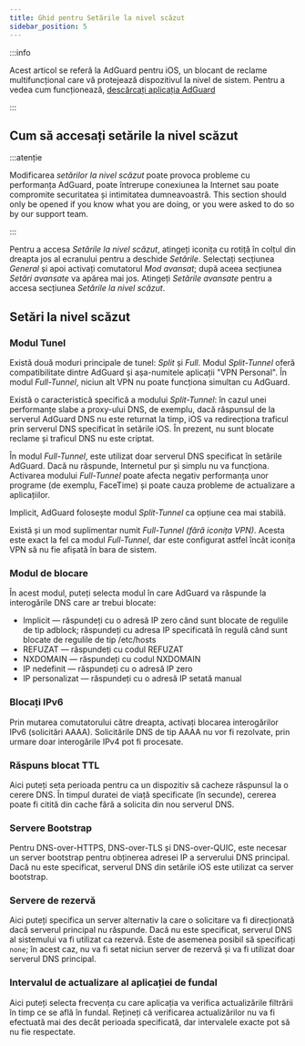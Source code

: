 ```yaml
---
title: Ghid pentru Setările la nivel scăzut
sidebar_position: 5
---
```


:::info

Acest articol se referă la AdGuard pentru iOS, un blocant de reclame multifuncțional care vă protejează dispozitivul la nivel de sistem. Pentru a vedea cum funcționează, [descărcați aplicația AdGuard](https://agrd.io/download-kb-adblock)

:::

## Cum să accesați setările la nivel scăzut

:::atenție

Modificarea *setărilor la nivel scăzut* poate provoca probleme cu performanța AdGuard, poate întrerupe conexiunea la Internet sau poate compromite securitatea și intimitatea dumneavoastră. This section should only be opened if you know what you are doing, or you were asked to do so by our support team.

:::

Pentru a accesa *Setările la nivel scăzut*, atingeți iconița cu rotiță în colțul din dreapta jos al ecranului pentru a deschide *Setările*. Selectați secțiunea *General* și apoi activați comutatorul *Mod avansat*; după aceea secțiunea *Setări avansate* va apărea mai jos. Atingeți *Setările avansate* pentru a accesa secțiunea *Setările la nivel scăzut*.

## Setări la nivel scăzut

### Modul Tunel

Există două moduri principale de tunel: *Split* și *Full*. Modul *Split-Tunnel* oferă compatibilitate dintre AdGuard și așa-numitele aplicații "VPN Personal". În modul *Full-Tunnel*, niciun alt VPN nu poate funcționa simultan cu AdGuard.

Există o caracteristică specifică a modului *Split-Tunnel*: în cazul unei performanțe slabe a proxy-ului DNS, de exemplu, dacă răspunsul de la serverul AdGuard DNS nu este returnat la timp, iOS va redirecționa traficul prin serverul DNS specificat în setările iOS. În prezent, nu sunt blocate reclame și traficul DNS nu este criptat.

În modul *Full-Tunnel*, este utilizat doar serverul DNS specificat în setările AdGuard. Dacă nu răspunde, Internetul pur și simplu nu va funcționa. Activarea modului *Full-Tunnel* poate afecta negativ performanța unor programe (de exemplu, FaceTime) și poate cauza probleme de actualizare a aplicațiilor.

Implicit, AdGuard folosește modul *Split-Tunnel* ca opțiune cea mai stabilă.

Există și un mod suplimentar numit *Full-Tunnel (fără iconița VPN)*. Acesta este exact la fel ca modul *Full-Tunnel*, dar este configurat astfel încât iconița VPN să nu fie afișată în bara de sistem.

### Modul de blocare

În acest modul, puteți selecta modul în care AdGuard va răspunde la interogările DNS care ar trebui blocate:

- Implicit — răspundeți cu o adresă IP zero când sunt blocate de regulile de tip adblock; răspundeți cu adresa IP specificată în regulă când sunt blocate de regulile de tip /etc/hosts
- REFUZAT — răspundeți cu codul REFUZAT
- NXDOMAIN — răspundeți cu codul NXDOMAIN
- IP nedefinit — răspundeți cu o adresă IP zero
- IP personalizat — răspundeți cu o adresă IP setată manual

### Blocați IPv6

Prin mutarea comutatorului către dreapta, activați blocarea interogărilor IPv6 (solicitări AAAA). Solicitările DNS de tip AAAA nu vor fi rezolvate, prin urmare doar interogările IPv4 pot fi procesate.

### Răspuns blocat TTL

Aici puteți seta perioada pentru ca un dispozitiv să cacheze răspunsul la o cerere DNS. În timpul duratei de viață specificate (în secunde), cererea poate fi citită din cache fără a solicita din nou serverul DNS.

### Servere Bootstrap

Pentru DNS-over-HTTPS, DNS-over-TLS și DNS-over-QUIC, este necesar un server bootstrap pentru obținerea adresei IP a serverului DNS principal. Dacă nu este specificat, serverul DNS din setările iOS este utilizat ca server bootstrap.

### Servere de rezervă

Aici puteți specifica un server alternativ la care o solicitare va fi direcționată dacă serverul principal nu răspunde. Dacă nu este specificat, serverul DNS al sistemului va fi utilizat ca rezervă. Este de asemenea posibil să specificați `none`; în acest caz, nu va fi setat niciun server de rezervă și va fi utilizat doar serverul DNS principal.

### Intervalul de actualizare al aplicației de fundal

Aici puteți selecta frecvența cu care aplicația va verifica actualizările filtrării în timp ce se află în fundal. Rețineți că verificarea actualizărilor nu va fi efectuată mai des decât perioada specificată, dar intervalele exacte pot să nu fie respectate.
